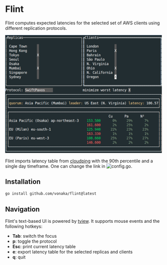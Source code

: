 # Flint

Flint computes expected latencies for the selected set of AWS clients using different replication protocols.

![Screenshot](flint.png)

Flint imports latency table from [cloudping](https://www.cloudping.co/grid/p_90/timeframe/1D)
with the 90th percentile and a single day timeframe. One can change the link in ![config.go](config.go).

## Installation

```bash
go install github.com/vonaka/flint@latest
```

## Navigation

Flint's text-based UI is powered by [tview](https://github.com/rivo/tview).
It supports mouse events and the following hotkeys:

- __Tab__: switch the focus
- __p__: toggle the protocol
- __Esc__: print current latency table
- __e__: export latency table for the selected replicas and clients
- __q__: quit